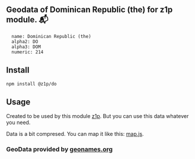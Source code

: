 
## Geodata of Dominican Republic (the) for z1p module. :mailbox_with_mail:

```
  name: Dominican Republic (the)
  alpha2: DO
  alpha3: DOM
  numeric: 214
```

## Install

```
npm install @z1p/do
```

## Usage

Created to be used by this module [z1p](https://github.com/vzhufk/z1p).
But you can use this data whatever you need.

Data is a bit compresed. You can map it like this: [map.js](https://github.com/vzhufk/z1p/blob/master/src/map.js).

### GeoData provided by **[geonames.org](http://www.geonames.org/)**

